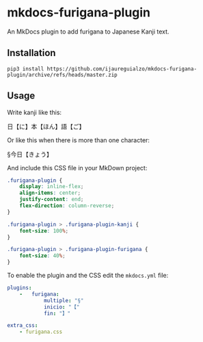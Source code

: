 # mkdocs-furigana-plugin

An MkDocs plugin to add furigana to Japanese Kanji text.

## Installation

```
pip3 install https://github.com/ijaureguialzo/mkdocs-furigana-plugin/archive/refs/heads/master.zip
```

## Usage

Write kanji like this:

日【に】本【ほん】語【ご】

Or like this when there is more than one character:

§今日【きょう】

And include this CSS file in your MkDown project:

```css
.furigana-plugin {
    display: inline-flex;
    align-items: center;
    justify-content: end;
    flex-direction: column-reverse;
}

.furigana-plugin > .furigana-plugin-kanji {
    font-size: 100%;
}

.furigana-plugin > .furigana-plugin-furigana {
    font-size: 40%;
}
```

To enable the plugin and the CSS edit the `mkdocs.yml` file:

```yaml
plugins:
    -   furigana:
            multiple: "§"
            inicio: "【"
            fin: "】"

extra_css:
    - furigana.css
```

